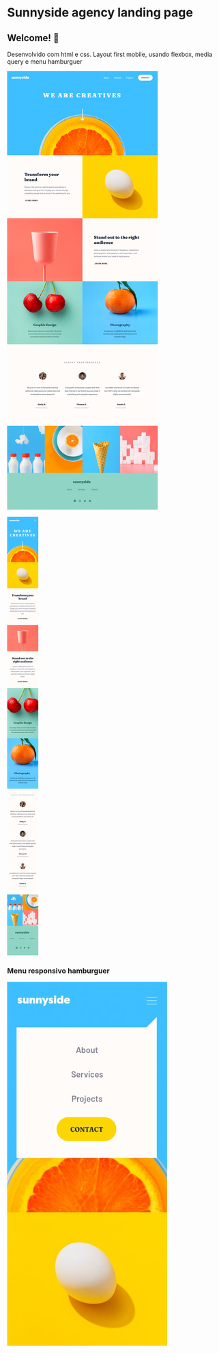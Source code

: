 # Sunnyside agency landing page

## Welcome! 👋

Desenvolvido com html e css. Layout first mobile, usando flexbox, media query e menu hamburguer

![Design preview for the Sunnyside agency landing page coding challenge](./design/desktop-design.jpg)

![Design preview for the Sunnyside agency landing page coding challenge](./design/mobile-design.jpg)

### Menu responsivo hamburguer

![Design preview for the Sunnyside agency landing page coding challenge](./design/mobile-menu.jpg)

